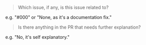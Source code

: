 <!---
Please read the following. Pull requests that do not adhere to these guidelines will be closed.

Each pull request must, with the exception of minor documentation fixes, be associated with an open issue. If a corresponding issue does not exist please stop. Instead, create an issue so we can discuss the change first.

If there is an associated open issue, then the next step is to make sure you've read the relevant developer guide:

- Creating a new rule: https://github.com/stylelint/stylelint/blob/master/docs/developer-guide/rules.md#creating-a-new-rule

- Adding an option to an existing rule: https://github.com/stylelint/stylelint/blob/master/docs/developer-guide/rules.md#adding-an-option-to-an-existing-rule

- Fixing a bug in an existing rule: https://github.com/stylelint/stylelint/blob/master/docs/developer-guide/rules.md#fixing-a-bug-in-an-existing-rule

Once you've done that, then please continue by answering these two questions:  -->

> Which issue, if any, is this issue related to?

e.g. "#000" or "None, as it's a documentation fix."

> Is there anything in the PR that needs further explanation?

e.g. "No, it's self explanatory."
